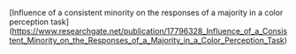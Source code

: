 [Influence of a consistent minority on the responses of a majority in a color perception task] (https://www.researchgate.net/publication/17796328_Influence_of_a_Consistent_Minority_on_the_Responses_of_a_Majority_in_a_Color_Perception_Task)